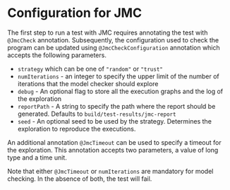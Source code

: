 # Configuration for JMC

The first step to run a test with JMC requires annotating the test with `@JmcCheck` annotation. 
Subsequently, the configuration used to check the program can be updated using `@JmcCheckConfiguration` annotation which
accepts the following parameters.

- `strategy` which can be one of `"random"` or `"trust"` 
- `numIterations` - an integer to specify the upper limit of the number of iterations that the model checker should explore
- `debug` - An optional flag to store all the execution graphs and the log of the exploration
- `reportPath` - A string to specify the path where the report should be generated. Defaults to `build/test-results/jmc-report`
- `seed` - An optional seed to be used by the strategy. Determines the exploration to reproduce the executions.

An additional annotation `@JmcTimeout` can be used to specify a timeout for the exploration.
This annotation accepts two parameters, a value of long type and a time unit.

Note that either `@JmcTimeout` or `numIterations` are mandatory for model checking. In the absence of both, the test will fail.